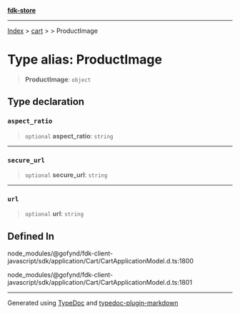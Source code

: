 [**fdk-store**](../../../README.md)
***

[Index](../../../API.md) > [cart](../../README.md) > [<internal>](../README.md) > ProductImage

# Type alias: ProductImage

> **ProductImage**: `object`

## Type declaration

### `aspect_ratio`

> `optional` **aspect\_ratio**: `string`

***

### `secure_url`

> `optional` **secure\_url**: `string`

***

### `url`

> `optional` **url**: `string`

## Defined In

node\_modules/@gofynd/fdk-client-javascript/sdk/application/Cart/CartApplicationModel.d.ts:1800

node\_modules/@gofynd/fdk-client-javascript/sdk/application/Cart/CartApplicationModel.d.ts:1801

***
Generated using [TypeDoc](https://typedoc.org/) and [typedoc-plugin-markdown](https://www.npmjs.com/package/typedoc-plugin-markdown)
